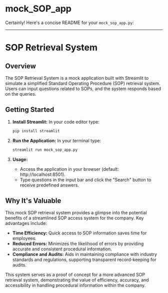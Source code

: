 # mock_SOP_app


Certainly! Here's a concise README for your `mock_sop_app.py`:

---

# SOP Retrieval System

## Overview
The SOP Retrieval System is a mock application built with Streamlit to simulate a simplified Standard Operating Procedure (SOP) retrieval system. Users can input questions related to SOPs, and the system responds based on the queries.

## Getting Started
1. **Install Streamlit:**
In your code editor type:
   ```bash
   pip install streamlit
   ```

3. **Run the Application:**
In your terminal type:
   ```bash
   streamlit run mock_sop_app.py
   ```

5. **Usage:**
   - Access the application in your browser (default: http://localhost:8501).
   - Type questions in the input bar and click the "Search" button to receive predefined answers.

## Why It's Valuable
This mock SOP retrieval system provides a glimpse into the potential benefits of a streamlined SOP access system for the company. Key advantages include:
- **Time Efficiency:** Quick access to SOP information saves time for employees.
- **Reduced Errors:** Minimizes the likelihood of errors by providing accurate and consistent procedural information.
- **Compliance and Audits:** Aids in maintaining compliance with industry standards and regulations, supporting transparent record-keeping for audits.

This system serves as a proof of concept for a more advanced SOP retrieval system, demonstrating the value of efficiency, accuracy, and accessibility in handling procedural information within the company.
